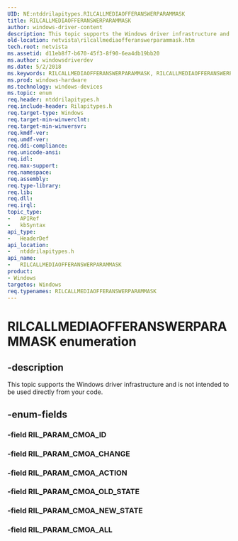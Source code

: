 ```yaml
---
UID: NE:ntddrilapitypes.RILCALLMEDIAOFFERANSWERPARAMMASK
title: RILCALLMEDIAOFFERANSWERPARAMMASK
author: windows-driver-content
description: This topic supports the Windows driver infrastructure and is not intended to be used directly from your code.
old-location: netvista\rilcallmediaofferanswerparammask.htm
tech.root: netvista
ms.assetid: d11eb8f7-b670-45f3-8f90-6ea4db19bb20
ms.author: windowsdriverdev
ms.date: 5/2/2018
ms.keywords: RILCALLMEDIAOFFERANSWERPARAMMASK, RILCALLMEDIAOFFERANSWERPARAMMASK enumeration [Network Drivers Starting with Windows Vista], RIL_PARAM_CMOA_ACTION, RIL_PARAM_CMOA_ALL, RIL_PARAM_CMOA_CHANGE, RIL_PARAM_CMOA_NEW_STATE, RIL_PARAM_CMOA_OLD_STATE, netvista.rilcallmediaofferanswerparammask, ntddrilapitypes/RILCALLMEDIAOFFERANSWERPARAMMASK, ntddrilapitypes/RIL_PARAM_CMOA_ACTION, ntddrilapitypes/RIL_PARAM_CMOA_ALL, ntddrilapitypes/RIL_PARAM_CMOA_CHANGE, ntddrilapitypes/RIL_PARAM_CMOA_NEW_STATE, ntddrilapitypes/RIL_PARAM_CMOA_OLD_STATE
ms.prod: windows-hardware
ms.technology: windows-devices
ms.topic: enum
req.header: ntddrilapitypes.h
req.include-header: Rilapitypes.h
req.target-type: Windows
req.target-min-winverclnt: 
req.target-min-winversvr: 
req.kmdf-ver: 
req.umdf-ver: 
req.ddi-compliance: 
req.unicode-ansi: 
req.idl: 
req.max-support: 
req.namespace: 
req.assembly: 
req.type-library: 
req.lib: 
req.dll: 
req.irql: 
topic_type:
-	APIRef
-	kbSyntax
api_type:
-	HeaderDef
api_location:
-	ntddrilapitypes.h
api_name:
-	RILCALLMEDIAOFFERANSWERPARAMMASK
product:
- Windows
targetos: Windows
req.typenames: RILCALLMEDIAOFFERANSWERPARAMMASK
---
```


# RILCALLMEDIAOFFERANSWERPARAMMASK enumeration


## -description


This topic supports the Windows driver infrastructure and is not intended to be used directly from your code.


## -enum-fields




### -field RIL_PARAM_CMOA_ID


### -field RIL_PARAM_CMOA_CHANGE


### -field RIL_PARAM_CMOA_ACTION


### -field RIL_PARAM_CMOA_OLD_STATE


### -field RIL_PARAM_CMOA_NEW_STATE


### -field RIL_PARAM_CMOA_ALL

